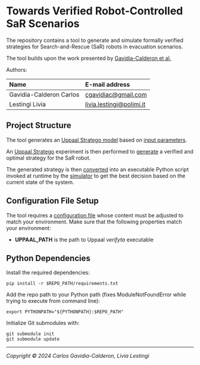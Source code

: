 Towards Verified Robot-Controlled SaR Scenarios
===============================================

The repository contains a tool to generate and simulate formally verified strategies for Search-and-Rescue (SaR) robots in evacuation scenarios.

The tool builds upon the work presented by [Gavidia-Calderon et al.][paper1]

Authors:

| Name                    | E-mail address           |
|:------------------------|:-------------------------|
| Gavidia-Calderon Carlos | cgavidiac@gmail.com      |
| Lestingi Livia          | livia.lestingi@polimi.it |

Project Structure
-----------

The tool generates an [Uppaal Stratego model](stratego_generator/it/polimi/mgrs/model_mgr.py) based on [input parameters](stratego_generator/it/polimi/mgrs/param_mgr.py).

An [Uppaal Stratego][stratego] experiment is then performed to [generate](stratego_generator/it/polimi/mgrs/strategy_mgr.py) a verified and optimal strategy for the SaR robot. 

The generated strategy is then [converted](stratego_generator/it/polimi/mgrs/code_mgr.py) into an executable Python script invoked at runtime by the [simulator](impact2.10.7) to get the best decision based on the current state of the system. 


Configuration File Setup
-----------

The tool requires a [configuration file](stratego_generator/resources/config/config.ini) whose content must be adjusted to match your
environment. Make sure that the following properties match your environment:

- **UPPAAL_PATH** is the path to Uppaal *verifyta* executable

Python Dependencies
-----------

Install the required dependencies:

	pip install -r $REPO_PATH/requirements.txt

Add the repo path to your Python path (fixes ModuleNotFoundError while trying to execute from command line):

	export PYTHONPATH="${PYTHONPATH}:$REPO_PATH"

Initialize Git submodules with:

	git submodule init
	git submodule update

---

*Copyright &copy; 2024 Carlos Gavidia-Calderon, Livia Lestingi*

[paper1]: https://doi.org/10.1145/3510455.3512791

[uppaal]: https://uppaal.org/

[stratego]: https://people.cs.aau.dk/~marius/stratego/